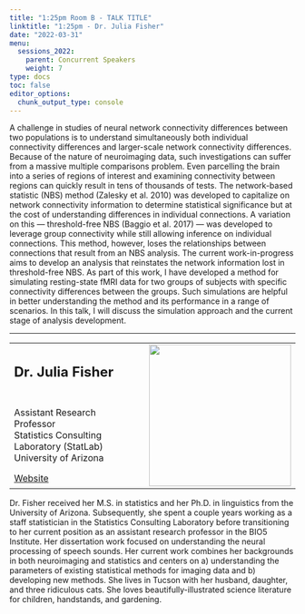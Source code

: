```yaml
---
title: "1:25pm Room B - TALK TITLE"
linktitle: "1:25pm - Dr. Julia Fisher"
date: "2022-03-31"
menu:
  sessions_2022:
    parent: Concurrent Speakers
    weight: 7
type: docs
toc: false
editor_options:
  chunk_output_type: console
---
```


<p>A challenge in studies of neural network connectivity differences between two populations is to understand simultaneously both individual connectivity differences and larger-scale network connectivity differences.  Because of the nature of neuroimaging data, such investigations can suffer from a massive multiple comparisons problem.  Even parcelling the brain into a series of regions of interest and examining connectivity between regions can quickly result in tens of thousands of tests.  The network-based statistic (NBS) method (Zalesky et al. 2010) was developed to capitalize on network connectivity information to determine statistical significance but at the cost of understanding differences in individual connections.  A variation on this — threshold-free NBS (Baggio et al. 2017) — was developed to leverage group connectivity while still allowing inference on individual connections.  This method, however, loses the relationships between connections that result from an NBS analysis.  The current work-in-progress aims to develop an analysis that reinstates the network information lost in threshold-free NBS.  As part of this work, I have developed a method for simulating resting-state fMRI data for two groups of subjects with specific connectivity differences between the groups.  Such simulations are helpful in better understanding the method and its performance in a range of scenarios.  In this talk, I will discuss the simulation approach and the current stage of analysis development.</p>

<hr style="width: 100%; text-align: center; margin-left: 0;" />


<TABLE class="bio-table">
<TR>
<TD width=70%><h2>Dr. Julia Fisher</h2></TD>

<TD>
<TD ROWSPAN="4"><img style="float: right;" src="/img/julia-fisher.jpg" width="250" /></TD>
</TR>
<TR>
<TD ROWSPAN="3">
  <p>Assistant Research Professor<br>
  Statistics Consulting Laboratory (StatLab)<br>
  University of Arizona</p>
  <i class="fa fa-link"></i> <a href="https://cb2.uahs.arizona.edu/profile/julia-fisher-phd" target="_blank" rel="noopener">Website</a><br>
</TD>
<TD>
</TD>
</TR>
<TR>
<TD>
</TD>
</TR>
</TABLE>
<p>Dr. Fisher received her M.S. in statistics and her Ph.D. in linguistics from the University of Arizona.  Subsequently, she spent a couple years working as a staff statistician in the Statistics Consulting Laboratory before transitioning to her current position as an assistant research professor in the BIO5 Institute.  Her dissertation work focused on understanding the neural processing of speech sounds.  Her current work combines her backgrounds in both neuroimaging and statistics and centers on a) understanding the parameters of existing statistical methods for imaging data and b) developing new methods.  She lives in Tucson with her husband, daughter, and three ridiculous cats.  She loves beautifully-illustrated science literature for children, handstands, and gardening.</p>